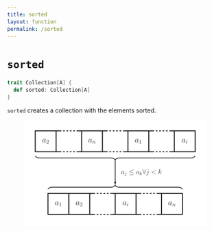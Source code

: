 ```yaml
---
title: sorted
layout: function
permalink: /sorted
---
```


# `sorted`

~~~ scala
trait Collection[A] {
  def sorted: Collection[A]
}
~~~

`sorted` creates a collection with the elements sorted.

<figure class="diagram">
  <img src="images/sorted.svg" alt="sorted function">
  <!-- <figcaption class="diagram-desc"></figcaption> -->
</figure>
